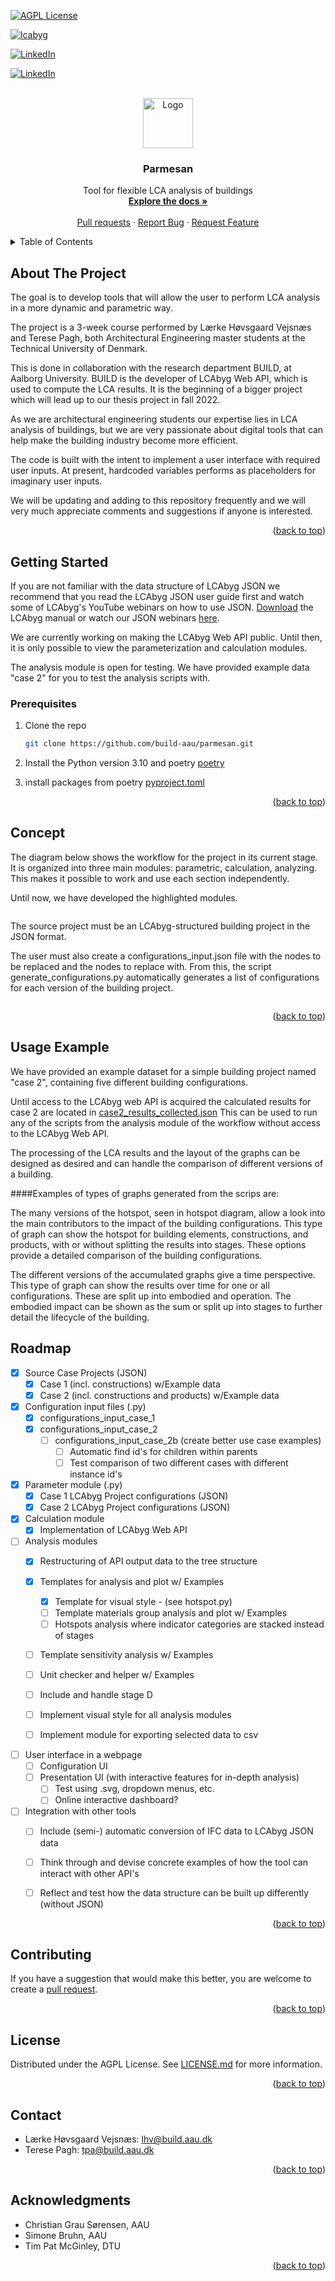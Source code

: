 
[![AGPL License][license-shield]][license-url]

[![lcabyg][lcabyg-shield]][lcabyg-url]

[![LinkedIn][linkedin-shield-lhv]][linkedin-url-lhv]

[![LinkedIn][linkedin-shield-tpa]][linkedin-url-tpa]



<!-- PROJECT LOGO -->
<br />
<div align="center">
  <a href="https://github.com/build-aau/parmesan">
    <img src="doc/images/parmesan.png" alt="Logo" width="80" height="80">
  </a>

<h3 align="center">Parmesan</h3>

  <p align="center">
    Tool for flexible LCA analysis of buildings
    <br />
    <a href="https://github.com/build-aau/parmesan"><strong>Explore the docs »</strong></a>
    <br />
    <br />
    <a href="https://github.com/build-aau/parmesan/pulls">Pull requests</a>
    ·
    <a href="https://github.com/build-aau/parmesan/issues">Report Bug</a>
    ·
    <a href="https://github.com/build-aau/parmesan/issues">Request Feature</a>
  </p>
</div>



<!-- TABLE OF CONTENTS -->
<details>
  <summary>Table of Contents</summary>
  <ol>
    <li>
      <a href="#about-the-project">About The Project</a>
    </li>
    <li>
      <a href="#getting-started">Getting Started</a>
      <ul>
        <li><a href="#prerequisites">Prerequisites</a></li>
        <li><a href="#installation">Installation</a></li>
      </ul>
    </li>
    <li><a href="#usage">Concept</a></li>
    <li><a href="#usage">Usage</a></li>
    <li><a href="#roadmap">Roadmap</a></li>
    <li><a href="#contributing">Contributing</a></li>
    <li><a href="#license">License</a></li>
    <li><a href="#contact">Contact</a></li>
    <li><a href="#acknowledgments">Acknowledgments</a></li>
  </ol>
</details>



<!-- ABOUT THE PROJECT -->
## About The Project

The goal is to develop tools that will allow the user to perform LCA analysis in a 
more dynamic and parametric way.

The project is a 3-week course performed by Lærke Høvsgaard Vejsnæs and Terese Pagh, both
Architectural Engineering master students at the Technical University of Denmark.

This is done in collaboration with the research department BUILD, at Aalborg University.
BUILD is the developer of LCAbyg Web API, which is used to compute the LCA results. 
It is the beginning of a bigger project which will lead up to our thesis project in fall 2022.

As we are architectural engineering students our expertise lies in LCA analysis of buildings, but we are very passionate about 
digital tools that can help make the building industry become more efficient.

The code is built with the intent to implement a user interface with required user inputs. At present, hardcoded variables performs as placeholders for imaginary user inputs. 

We will be updating and adding to this repository frequently and we will very much appreciate comments and suggestions 
if anyone is interested. 

<p align="right">(<a href="#top">back to top</a>)</p>


<!-- GETTING STARTED -->
## Getting Started
If you are not familiar with the data structure of LCAbyg JSON we recommend that you read the LCAbyg JSON
user guide first and watch some of LCAbyg's YouTube webinars on how to use JSON. 
[Download](https://www.lcabyg.dk/da/usermanual/brugervejledning-andre-vaerktojer/) the LCAbyg manual or 
watch our JSON webinars [here](https://www.youtube.com/watch?v=KLitrgl8OhY&list=PLzSTwx1m_PoFXkleYcvKrJoKyaGh76mLQ&index=1).

We are currently working on making the LCAbyg Web API public. Until then, it is only possible to view 
the parameterization and calculation modules. 

The analysis module is open for testing. We have provided example data "case 2" for you to test the analysis scripts with.

### Prerequisites

1. Clone the repo
   ```sh
   git clone https://github.com/build-aau/parmesan.git
   ```
2. Install the Python version 3.10 and poetry [poetry](https://python-poetry.org/)

3. install packages from poetry [pyproject.toml](pyproject.toml)


<p align="right">(<a href="#top">back to top</a>)</p>


<!-- CONCEPT -->
## Concept

The diagram below shows the workflow for the project in its current stage. It is organized into three 
main modules: parametric, calculation, analyzing. This makes it possible to work and use each section independently.

Until now, we have developed the highlighted modules.

![<img src="doc/diagrams/workflow_jan_22.png"/>](doc/diagrams/workflow_jan22.png "Workflow")

The source project must be an LCAbyg-structured building project in the JSON format.

The user must also create a configurations_input.json file with the nodes to be replaced and the nodes to replace with. 
From this, the script generate_configurations.py automatically generates a list of configurations 
for each version of the building project. 


![<img src="doc/diagrams/workflow_jan_22.png"/>](doc/diagrams/Conf_v2.png "Workflow")

<p align="right">(<a href="#top">back to top</a>)</p>

<!-- USAGE EXAMPLE -->
## Usage Example

We have provided an example dataset for a simple building project named "case 2", containing five different building 
configurations. 

Until access to the LCAbyg web API is acquired the calculated results for case 2 are located in [case2_results_collected.json](res/api_saved_res/output_case2_conf_gen2/case2_results_collected.json)
This can be used to run any of the scripts from the analysis module of the workflow without access to the LCAbyg Web API. 

The processing of the LCA results and the layout of the graphs can be designed as desired and can handle the
comparison of different versions of a building.

####Examples of types of graphs generated from the scrips are:

The many versions of the hotspot, seen in hotspot diagram, allow a look into the main contributors to the impact of the building configurations.
This type of graph can show the hotspot for building elements, constructions, and products, with or without splitting
the results into stages. These options provide a detailed comparison of the building configurations.
![<img src="doc/diagrams/workflow_jan_22.png"/>](doc/images/hotspot_simple_plot.png "hotspot")


The different versions of the accumulated graphs give a time perspective.
This type of graph can show the results over time for one or all configurations. These are split up
into embodied and operation. The embodied impact can be shown as the sum or split up into stages to further detail the 
 lifecycle of the building.
![<img src="doc/diagrams/workflow_jan_22.png"/>](doc/images/accumulated_stages.png "accumulated")

<!-- ROADMAP -->
## Roadmap

- [x] Source Case Projects (JSON)
   - [x] Case 1 (incl. constructions) w/Example data
   - [x] Case 2 (incl. constructions and products) w/Example data

- [x] Configuration input files (.py)
  - [x] configurations_input_case_1 
  - [x] configurations_input_case_2 
    - [ ] configurations_input_case_2b (create better use case examples)
      - [ ] Automatic find id's for children within parents
      - [ ] Test comparison of two different cases with different instance id's
  
- [x] Parameter module (.py)
  - [x] Case 1 LCAbyg Project configurations (JSON)
  - [x] Case 2 LCAbyg Project configurations (JSON)

- [x] Calculation module
  - [x] Implementation of LCAbyg Web API

- [ ] Analysis modules
  - [x] Restructuring of API output data to the tree structure
  - [x] Templates for analysis and plot w/ Examples
    - [x] Template for visual style - (see hotspot.py)
    - [ ] Template materials group analysis and plot w/ Examples
    - [ ] Hotspots analysis where indicator categories are stacked instead of stages
  - [ ] Template sensitivity analysis w/ Examples
  - [ ] Unit checker and helper w/ Examples
  - [ ] Include and handle stage D
  - [ ] Implement visual style for all analysis modules
  - [ ] Implement module for exporting selected data to csv
  

- [ ] User interface in a webpage
  - [ ] Configuration UI 
  - [ ] Presentation UI (with interactive features for in-depth analysis)
    - [ ] Test using .svg, dropdown menus, etc. 
    - [ ] Online interactive dashboard?

- [ ] Integration with other tools
  - [ ] Include (semi-) automatic conversion of IFC data to LCAbyg JSON data
  - [ ] Think through and devise concrete examples of how the tool can interact with other API's
  - [ ] Reflect and test how the data structure can be built up differently (without JSON)
  

<p align="right">(<a href="#top">back to top</a>)</p>



<!-- CONTRIBUTING -->
## Contributing

If you have a suggestion that would make this better, you are welcome to create a [pull request](https://github.com/build-aau/parmesan/pulls).


<p align="right">(<a href="#top">back to top</a>)</p>


<!-- LICENSE -->
## License

Distributed under the AGPL License. See [LICENSE.md](LICENSE.md) for more information.

<p align="right">(<a href="#top">back to top</a>)</p>


<!-- CONTACT -->
## Contact

* Lærke Høvsgaard Vejsnæs: [lhv@build.aau.dk](mailto:lhv@build.aau.dk)
* Terese Pagh: [tpa@build.aau.dk](mailto:tpa@build.aau.dk)

<p align="right">(<a href="#top">back to top</a>)</p>


<!-- ACKNOWLEDGMENTS -->
## Acknowledgments

* Christian Grau Sørensen, AAU
* Simone Bruhn, AAU
* Tim Pat McGinley, DTU

<p align="right">(<a href="#top">back to top</a>)</p>


<!-- MARKDOWN LINKS & IMAGES -->
<!-- https://www.markdownguide.org/basic-syntax/#reference-style-links -->
[contributors-shield]: https://img.shields.io/github/contributors/github_username/repo_name.svg?style=for-the-badge
[contributors-url]: https://github.com/github_username/repo_name/graphs/contributors
[forks-shield]: https://img.shields.io/github/forks/github_username/repo_name.svg?style=for-the-badge
[forks-url]: https://github.com/github_username/repo_name/network/members
[stars-shield]: https://img.shields.io/github/stars/github_username/repo_name.svg?style=for-the-badge
[stars-url]: https://github.com/github_username/repo_name/stargazers
[issues-shield]: https://img.shields.io/github/issues/github_username/repo_name.svg?style=for-the-badge
[issues-url]: https://github.com/github_username/repo_name/issues
[license-shield]: https://img.shields.io/badge/LICENSE-GNU%20AGPL-lightgrey?style=for-the-badge&logo=gnu
[license-url]: https://www.gnu.org/licenses/agpl-3.0.en.html
[linkedin-shield-tpa]: https://img.shields.io/badge/-LinkedIn-black.svg?style=for-the-badge&logo=linkedin&colorB=555
[linkedin-url-tpa]: https://www.linkedin.com/in/terese-pagh-a346361ab/
[linkedin-shield-lhv]: https://img.shields.io/badge/-LinkedIn-black.svg?style=for-the-badge&logo=linkedin&colorB=555
[linkedin-url-lhv]: https://www.linkedin.com/in/l%C3%A6rke-vejsn%C3%A6s-3337461b6/
[product-screenshot]: images/screenshot.png
[lcabyg-shield]: https://img.shields.io/badge/Website-LCAbyg-green?style=for-the-badge
[lcabyg-url]: https://lcabyg.dk/da/
